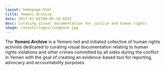 ```yaml
---
layout: homepage.html
title: Yemeni Archive
date: 2017-07-01T00:05:18.055Z
desc: Curating visual documentation for justice and human rights
image: /assets/logos/loogback.jpg
---
```


The **Yemeni Archive** is a Yemeni-led and initiated collective of human rights activists dedicated to curating visual documentation relating to human rights violations and other crimes committed by all sides during the conflict in Yemen with the goal of creating an evidence-based tool for reporting, advocacy and accountability purposes.
